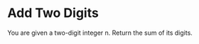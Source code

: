<h1>Add Two Digits
</h1>
<p>You are given a two-digit integer n. Return the sum of its digits.

 </p>
